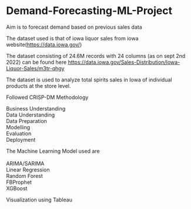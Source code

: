 # Demand-Forecasting-ML-Project

Aim is to forecast demand based on previous sales data

The dataset used is that of iowa liquor sales from iowa website(https://data.iowa.gov/)

The dataset consisting of 24.6M records with 24 columns (as on sept 2nd 2022) can be found here
https://data.iowa.gov/Sales-Distribution/Iowa-Liquor-Sales/m3tr-qhgy

The dataset is used to analyze total spirits sales in Iowa of individual products at the store level.

Followed CRISP-DM Methodology 

Business Understanding </br>
Data Understanding </br>
Data Preparation </br>
Modelling </br>
Evaluation </br>
Deployment </br>

The Machine Learning Model used are</br></br>
ARIMA/SARIMA</br>
Linear Regression</br>
Random Forest</br>
FBProphet</br>
XGBoost


Visualization using Tableau
